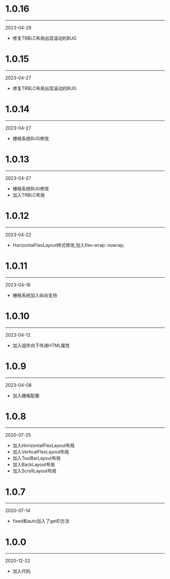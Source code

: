 # 1.0.16

***

2023-04-28

* 修复TRBLC布局出现滚动的BUG

# 1.0.15

***

2023-04-27

* 修复TRBLC布局出现滚动的BUG

# 1.0.14

***

2023-04-27

* 栅格系统BUG修改

# 1.0.13

***

2023-04-27

* 栅格系统BUG修改
* 加入TRBLC布局

# 1.0.12

***

2023-04-22

* HorizontalFlexLayout样式修改,加入flex-wrap: nowrap;

# 1.0.11

***

2023-04-16

* 栅格系统加入纵向支持

# 1.0.10

***

2023-04-12

* 加入组件向下传递HTML属性

# 1.0.9

***

2023-04-08

* 加入栅格配置

# 1.0.8

***

2020-07-25

* 加入HorizontalFlexLayout布局
* 加入VerticalFlexLayout布局
* 加入ToolBarLayout布局
* 加入BackLayout布局
* 加入ScrollLayout布局

# 1.0.7

***

2020-07-14

* fixed和auto加入了getEl方法

# 1.0.0

***

2020-12-22

* 加入代码
